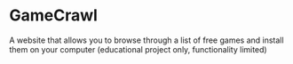 # GameCrawl
A website that allows you to browse through a list of free games and install them on your computer (educational project only, functionality limited)

